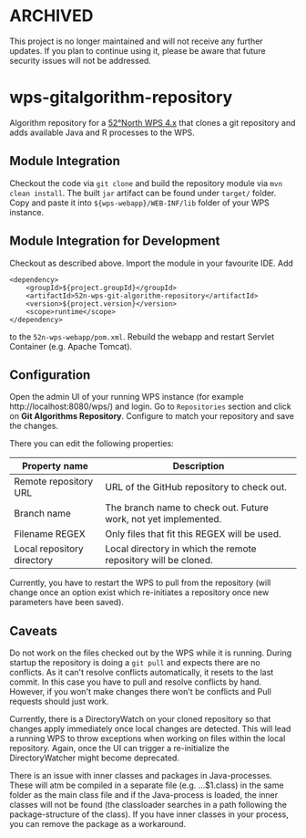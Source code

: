 # ARCHIVED

This project is no longer maintained and will not receive any further updates. If you plan to continue using it, please be aware that future security issues will not be addressed.

# wps-gitalgorithm-repository
Algorithm repository for a [52°North WPS 4.x](https://github.com/52North/WPS/tree/wps-4.0) that clones a git repository and adds available Java and R processes to the WPS.

## Module Integration
Checkout the code via `git clone` and build the repository module via `mvn clean install`. The built `jar` artifact can be found under `target/` folder. Copy and paste it into `${wps-webapp}/WEB-INF/lib` folder of your WPS instance.

## Module Integration for Development
Checkout as described above. Import the module in your favourite IDE. Add
```
<dependency>
    <groupId>${project.groupId}</groupId>
    <artifactId>52n-wps-git-algorithm-repository</artifactId>
    <version>${project.version}</version>
    <scope>runtime</scope>
</dependency>	
```
to the `52n-wps-webapp/pom.xml`. Rebuild the webapp and restart Servlet Container (e.g. Apache Tomcat).

## Configuration
Open the admin UI of your running WPS instance (for example http://localhost:8080/wps/) and login. Go to `Repositories` section and click on **Git Algorithms Repository**. Configure to match your repository and save the changes. 

There you can edit the following properties:

Property name | Description
------------ | -------------
Remote repository URL | URL of the GitHub repository to check out.
Branch name | The branch name to check out. Future work, not yet implemented.
Filename REGEX  | Only files that fit this REGEX will be used.
Local repository directory | Local directory in which the remote repository will be cloned.


Currently, you have to restart the WPS to pull from the repository (will change once an option exist which re-initiates a repository once new parameters have been saved).

## Caveats
Do not work on the files checked out by the WPS while it is running. During startup the repository is doing a `git pull` and expects there are no conflicts. As it can't resolve conflicts automatically, it resets to the last commit. In this case you have to pull and resolve conflicts by hand. However, if you won't make changes there won't be conflicts and Pull requests should just work.


Currently, there is a DirectoryWatch on your cloned repository so that changes apply immediately once local changes are detected. This will lead a running WPS to throw exceptions when working on files within the local repository. Again, once the UI can trigger a re-initialize the DirectoryWatcher might become deprecated.

There is an issue with inner classes and packages in Java-processes. These will atm be compiled in a separate file (e.g. ...$1.class) in the same folder as the main class file and if the Java-process is loaded, the inner classes will not be found (the classloader searches in a path following the package-structure of the class). If you have inner classes in your process, you can remove the package as a workaround.
